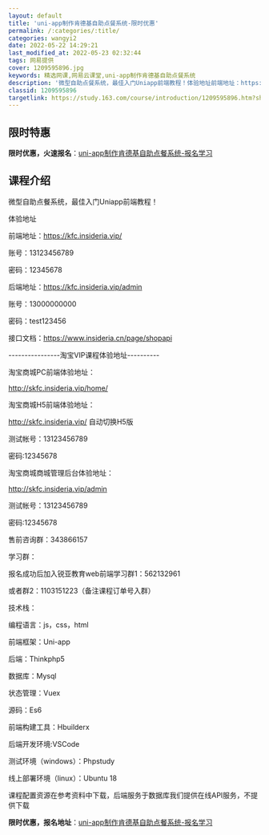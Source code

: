 ```yaml
---
layout: default
title: 'uni-app制作肯德基自助点餐系统-限时优惠'
permalink: /:categories/:title/
categories: wangyi2
date: 2022-05-22 14:29:21
last_modified_at: 2022-05-23 02:32:44
tags: 网易提供
cover: 1209595896.jpg
keywords: 精选网课,网易云课堂,uni-app制作肯德基自助点餐系统
description: '微型自助点餐系统，最佳入门Uniapp前端教程！体验地址前端地址：https://kfc.insideria.vip/账'
classid: 1209595896
targetlink: https://study.163.com/course/introduction/1209595896.htm?share=1&shareId=1025206652&utm_campaign=share&utm_medium=iphoneShare&utm_source=&utm_u=1025206652
---
```


## 限时特惠

**限时优惠，火速报名**：[uni-app制作肯德基自助点餐系统-报名学习](https://study.163.com/course/introduction/1209595896.htm?share=1&shareId=1025206652&utm_campaign=share&utm_medium=iphoneShare&utm_source=&utm_u=1025206652)

## 课程介绍

微型自助点餐系统，最佳入门Uniapp前端教程！



体验地址

前端地址：https://kfc.insideria.vip/

账号：13123456789

密码：12345678

后端地址：https://kfc.insideria.vip/admin

账号：13000000000

密码：test123456

接口文档：https://www.insideria.cn/page/shopapi



----------------淘宝VIP课程体验地址----------

淘宝商城PC前端体验地址：

http://skfc.insideria.vip/home/

淘宝商城H5前端体验地址：

http://skfc.insideria.vip/ 自动切换H5版



测试帐号：13123456789

密码:12345678



淘宝商城商城管理后台体验地址：

http://skfc.insideria.vip/admin



测试帐号：13123456789

密码:12345678



售前咨询群：343866157

学习群：

报名成功后加入锐亚教育web前端学习群1：562132961

或者群2：1103151223（备注课程订单号入群）



技术栈：

编程语言：js，css，html

前端框架：Uni-app

后端：Thinkphp5

数据库：Mysql 

状态管理：Vuex

源码：Es6

前端构建工具：Hbuilderx

后端开发环境:VSCode

测试环境（windows）：Phpstudy

线上部署环境（linux）：Ubuntu 18

课程配置资源在参考资料中下载，后端服务于数据库我们提供在线API服务，不提供下载

**限时优惠，报名地址**：[uni-app制作肯德基自助点餐系统-报名学习](https://study.163.com/course/introduction/1209595896.htm?share=1&shareId=1025206652&utm_campaign=share&utm_medium=iphoneShare&utm_source=&utm_u=1025206652)

